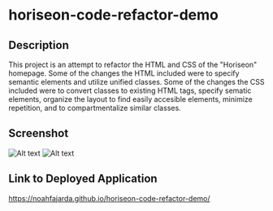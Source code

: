 # horiseon-code-refactor-demo

## Description

This project is an attempt to refactor the HTML and CSS of the "Horiseon" homepage. Some of the changes the HTML included were to specify semantic elements and utilize unified classes. Some of the changes the CSS included were to convert classes to existing HTML tags, specify sematic elements, organize the layout to find easily accesible elements, minimize repetition, and to compartmentalize similar classes.

## Screenshot

![Alt text](./screenshots/screenshot1.png "Image 1")
![Alt text](./screenshots/screenshot2.png "Image 2")

## Link to Deployed Application

https://noahfajarda.github.io/horiseon-code-refactor-demo/
